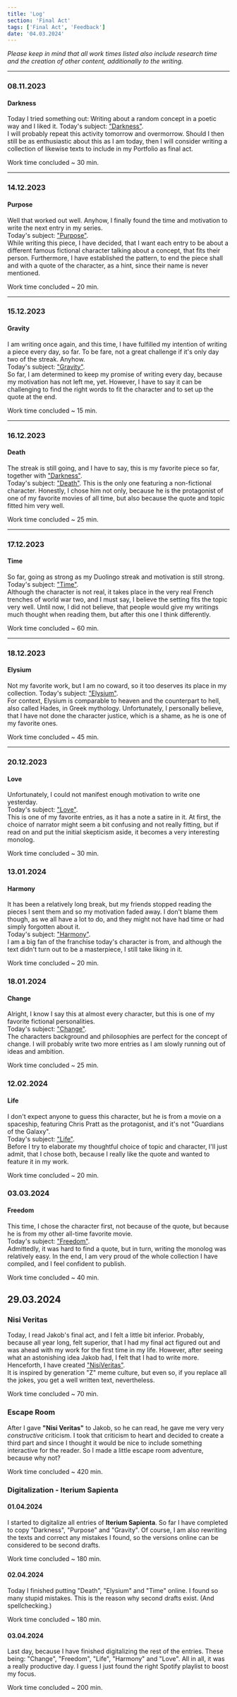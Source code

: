 ```yaml
---
title: 'Log'
section: 'Final Act'
tags: ['Final Act', 'Feedback']
date: '04.03.2024'
---
```


_Please keep in mind that all work times listed also include research time and the creation of other
content, additionally to the writing._

---

### 08.11.2023

#### Darkness

Today I tried something out: Writing about a random concept in a poetic way and I liked it. Today's
subject: ["Darkness"](/explore/sections/Iterium%20Sapienta/posts/Darkness).  
I will probably repeat this activity tomorrow and overmorrow. Should I then still be as enthusiastic
about this as I am today, then I will consider writing a collection of likewise texts to include in
my Portfolio as final act.

Work time concluded ~ 30 min.

---

### 14.12.2023

#### Purpose

Well that worked out well. Anyhow, I finally found the time and motivation to write the next entry
in my series.  
Today's subject: ["Purpose"](/explore/sections/Iterium%20Sapienta/posts/Purpose).  
While writing this piece, I have decided, that I want each entry to be about a different famous
fictional character talking about a concept, that fits their person. Furthermore, I have established
the pattern, to end the piece shall and with a quote of the character, as a hint, since their name
is never mentioned.

Work time concluded ~ 20 min.

---

### 15.12.2023

#### Gravity

I am writing once again, and this time, I have fulfilled my intention of writing a piece every day,
so far. To be fare, not a great challenge if it's only day two of the streak. Anyhow.  
Today's subject: ["Gravity"](/explore/sections/Iterium%20Sapienta/posts/Gravity).  
So far, I am determined to keep my promise of writing every day, because my motivation has not left
me, yet. However, I have to say it can be challenging to find the right words to fit the character
and to set up the quote at the end.

Work time concluded ~ 15 min.

---

### 16.12.2023

#### Death

The streak is still going, and I have to say, this is my favorite piece so far, together with
["Darkness"](/explore/sections/Iterium%20Sapienta/posts/Darkness).  
Today's subject: ["Death"](/explore/sections/Iterium%20Sapienta/posts/Death).
This is the only one featuring a non-fictional character. Honestly, I chose him not only, because he
is the protagonist of one of my favorite movies of all time, but also because the quote and topic
fitted him very well.

Work time concluded ~ 25 min.

---

### 17.12.2023

#### Time

So far, going as strong as my Duolingo streak and motivation is still strong.  
Today's subject: ["Time"](/explore/sections/Iterium%20Sapienta/posts/Time).  
Although the character is not real, it takes place in the very real French trenches of world war
two, and I must say, I believe the setting fits the topic very well. Until now, I did not believe,
that people would give my writings much thought when reading them, but after this one I think
differently.

Work time concluded ~ 60 min.

---

### 18.12.2023

#### Elysium

Not my favorite work, but I am no coward, so it too deserves its place in my collection.
Today's subject: ["Elysium"](/explore/sections/Iterium%20Sapienta/posts/Elysium).  
For context, Elysium is comparable to heaven and the counterpart to hell, also called Hades, in
Greek mythology. Unfortunately, I personally believe, that I have not done the character justice,
which is a shame, as he is one of my favorite ones.

Work time concluded ~ 45 min.

---

### 20.12.2023

#### Love

Unfortunately, I could not manifest enough motivation to write one yesterday.  
Today's subject: ["Love"](/explore/sections/Iterium%20Sapienta/posts/Love).  
This is one of my favorite entries, as it has a note a satire in it. At first, the choice of
narrator might seem a bit confusing and not really fitting, but if read on and put the initial
skepticism aside, it becomes a very interesting monolog.

Work time concluded ~ 30 min.

### 13.01.2024

#### Harmony

It has been a relatively long break, but my friends stopped reading the pieces I sent them and so my
motivation faded away. I don't blame them though, as we all have a lot to do, and they might not
have had time or had simply forgotten about it.  
Today's subject: ["Harmony"](/explore/sections/Iterium%20Sapienta/posts/Harmony).  
I am a big fan of the franchise today's character is from, and although the text didn't turn out to
be a masterpiece, I still take liking in it.

Work time concluded ~ 20 min.

### 18.01.2024

#### Change

Alright, I know I say this at almost every character, but this is one of my favorite fictional
personalities.  
Today's subject: ["Change"](/explore/sections/Iterium%20Sapienta/posts/Change).  
The characters background and philosophies are perfect for the concept of change. I will probably
write two more entries as I am slowly running out of ideas and ambition.

Work time concluded ~ 25 min.

### 12.02.2024

#### Life

I don't expect anyone to guess this character, but he is from a movie on a spaceship, featuring
Chris Pratt as the protagonist, and it's not "Guardians of the Galaxy".  
Today's subject: ["Life"](/explore/sections/Iterium%20Sapienta/posts/Life).  
Before I try to elaborate my thoughtful choice of topic and character, I'll just admit, that I chose
both, because I really like the quote and wanted to feature it in my work.

Work time concluded ~ 20 min.

### 03.03.2024

#### Freedom

This time, I chose the character first, not because of the quote, but because he is from my other
all-time favorite movie.  
Today's subject: ["Freedom"](/explore/sections/Iterium%20Sapienta/posts/Freedom).  
Admittedly, it was hard to find a quote, but in turn, writing the monolog was relatively easy.
In the end, I am very proud of the whole collection I have compiled, and I feel confident to
publish.

Work time concluded ~ 40 min.

## 29.03.2024

### Nisi Veritas

Today, I read Jakob's final act, and I felt a little bit inferior. Probably, because all year long,
felt superior, that I had my final act figured out and was ahead with my work for the first time in
my life. However, after seeing what an astonishing idea Jakob had, I felt that I had to write more.  
Henceforth, I have created ["NisiVeritas"](/explore/sections/Lipom/posts/NisiVeritas).  
It is inspired by generation "Z" meme culture, but even so, if you replace all the jokes, you get a
well written text, nevertheless.

Work time concluded ~ 70 min.

### Escape Room

After I gave **"Nisi Veritas"** to Jakob, so he can read, he gave me very very _constructive_
criticism. I took that criticism to heart and decided to create a third part and since I thought it
would be nice to include something interactive for the reader. So I made a little escape room
adventure, because why not?

Work time concluded ~ 420 min.

### Digitalization - Iterium Sapienta

#### 01.04.2024

I started to digitalize all entries of **Iterium Sapienta**. So far I have completed to copy
"Darkness", "Purpose" and "Gravity". Of course, I am also rewriting the texts and correct any
mistakes I found, so the versions online can be considered to be second drafts.

Work time concluded ~ 180 min.

#### 02.04.2024

Today I finished putting "Death", "Elysium" and "Time" online. I found so many stupid mistakes. This
is the reason why second drafts exist. (And spellchecking.)

Work time concluded ~ 180 min.

#### 03.04.2024

Last day, because I have finished digitalizing the rest of the entries. These being: "Change",
"Freedom", "Life", "Harmony" and "Love". All in all, it was a really productive day. I guess I just
found the right Spotify playlist to boost my focus.

Work time concluded ~ 200 min.
